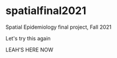 # spatialfinal2021
Spatial Epidemiology final project, Fall 2021

Let's try this again 

LEAH'S HERE NOW 